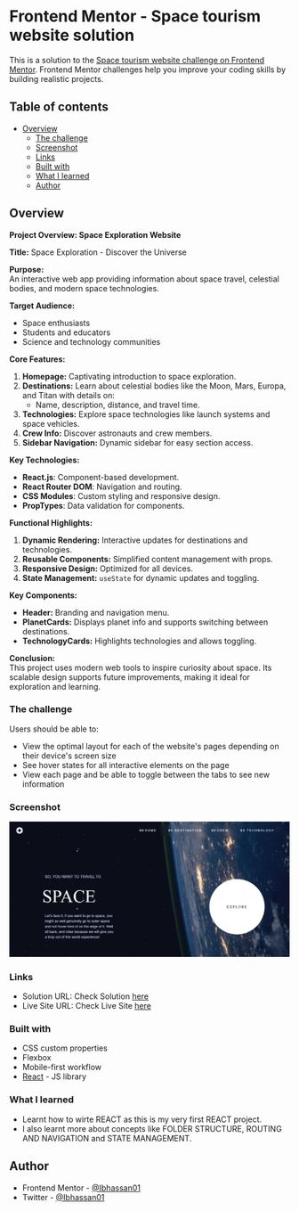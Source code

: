 # Frontend Mentor - Space tourism website solution

This is a solution to the [Space tourism website challenge on Frontend Mentor](https://www.frontendmentor.io/challenges/space-tourism-multipage-website-gRWj1URZ3). Frontend Mentor challenges help you improve your coding skills by building realistic projects. 

## Table of contents

- [Overview](#overview)
  - [The challenge](#the-challenge)
  - [Screenshot](#screenshot)
  - [Links](#links)
  - [Built with](#built-with)
  - [What I learned](#what-i-learned)
  - [Author](#author)

## Overview
**Project Overview: Space Exploration Website**

**Title:** Space Exploration - Discover the Universe

**Purpose:**  
An interactive web app providing information about space travel, celestial bodies, and modern space technologies.

**Target Audience:**  
- Space enthusiasts
- Students and educators
- Science and technology communities

**Core Features:**  
1. **Homepage:** Captivating introduction to space exploration.
2. **Destinations:** Learn about celestial bodies like the Moon, Mars, Europa, and Titan with details on:
   - Name, description, distance, and travel time.
3. **Technologies:** Explore space technologies like launch systems and space vehicles.
4. **Crew Info:** Discover astronauts and crew members.
5. **Sidebar Navigation:** Dynamic sidebar for easy section access.

**Key Technologies:**  
- **React.js**: Component-based development.
- **React Router DOM**: Navigation and routing.
- **CSS Modules**: Custom styling and responsive design.
- **PropTypes**: Data validation for components.

**Functional Highlights:**  
1. **Dynamic Rendering:** Interactive updates for destinations and technologies.
2. **Reusable Components:** Simplified content management with props.
3. **Responsive Design:** Optimized for all devices.
4. **State Management:** `useState` for dynamic updates and toggling.

**Key Components:**  
- **Header:** Branding and navigation menu.
- **PlanetCards:** Displays planet info and supports switching between destinations.
- **TechnologyCards:** Highlights technologies and allows toggling.

**Conclusion:**  
This project uses modern web tools to inspire curiosity about space. Its scalable design supports future improvements, making it ideal for exploration and learning.



### The challenge

Users should be able to:

- View the optimal layout for each of the website's pages depending on their device's screen size
- See hover states for all interactive elements on the page
- View each page and be able to toggle between the tabs to see new information

### Screenshot

![](./public/Screenshot%20(300).png)

### Links

- Solution URL: Check Solution [here](https://github.com/Ibhassan01/Space-Tourism-Website)
- Live Site URL: Check Live Site [here](https://space-tourism-website-sage-six.vercel.app/)

### Built with

- CSS custom properties
- Flexbox
- Mobile-first workflow
- [React](https://reactjs.org/) - JS library



### What I learned
- Learnt how to wirte REACT as this is my very first REACT project.
- I also learnt more about concepts like FOLDER STRUCTURE, ROUTING AND NAVIGATION and STATE MANAGEMENT.

## Author

- Frontend Mentor - [@Ibhassan01](https://www.frontendmentor.io/profile/Ibhassan01)
- Twitter - [@Ibhassan01](https://www.twitter.com/Ibhassan01)
